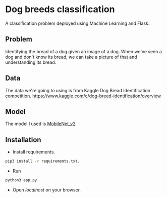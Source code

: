 # Dog breeds classification
A classification problem deployed using Machine Learning and Flask.

## Problem
Identifying the bread of a dog given an image of a dog.
When we've seen a dog and don't know its bread, we can take a picture of that and understanding its bread.

## Data
The data we're going to using is from Kaggle Dog Bread Identification competition.
https://www.kaggle.com/c/dog-breed-identification/overview

## Model
The model I used is [MobileNet_v2](https://tfhub.dev/google/imagenet/mobilenet_v2_130_224/classification/4)

## Installation
* Install requirements.
```bash
pip3 install -r requirements.txt.
```

* Run 
```bash
python3 app.py
```
* Open *localhost* on your browser.
